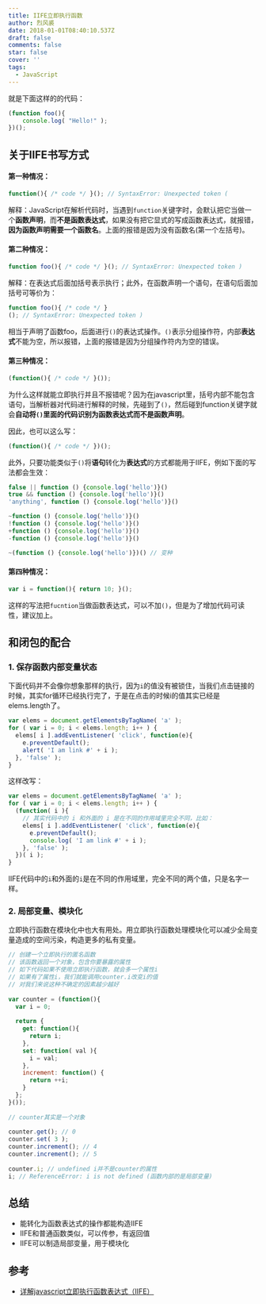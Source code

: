 ```yaml
---
title: IIFE立即执行函数
author: 烈风裘
date: 2018-01-01T08:40:10.537Z
draft: false
comments: false
star: false
cover: ''
tags: 
  - JavaScript
---
```


就是下面这样的的代码：

```js
(function foo(){  
    console.log( "Hello!" );    
})(); 
```

## 关于IIFE书写方式

#### 第一种情况：

```js
function(){ /* code */ }(); // SyntaxError: Unexpected token (
```

解释：JavaScript在解析代码时，当遇到```function```关键字时，会默认把它当做一个**函数声明**，而**不是函数表达式**，如果没有把它显式的写成函数表达式，就报错，**因为函数声明需要一个函数名**。上面的报错是因为没有函数名(第一个左括号)。

#### 第二种情况：

```js
function foo(){ /* code */ }(); // SyntaxError: Unexpected token )
```

解释：在表达式后面加括号表示执行；此外，在函数声明一个语句，在语句后面加括号可等价为：

```js
function foo(){ /* code */ }
(); // SyntaxError: Unexpected token )
```

相当于声明了函数foo，后面进行```()```的表达式操作。```()```表示分组操作符，内部**表达式**不能为空，所以报错，上面的报错是因为分组操作符内为空的错误。


#### 第三种情况：

```js
(function(){ /* code */ }());
```

为什么这样就能立即执行并且不报错呢？因为在javascript里，括号内部不能包含语句，当解析器对代码进行解释的时候，先碰到了```()```，然后碰到function关键字就会**自动将```()```里面的代码识别为函数表达式而不是函数声明**。

因此，也可以这么写：

```js
(function(){ /* code */ })();
```

此外，只要功能类似于```()```将**语句**转化为**表达式**的方式都能用于IIFE，例如下面的写法都会生效：

```js
false || function () {console.log('hello')}()
true && function () {console.log('hello')}()
'anything', function () {console.log('hello')}()

~function () {console.log('hello')}()
!function () {console.log('hello')}()
+function () {console.log('hello')}()
-function () {console.log('hello')}()

~(function () {console.log('hello')})() // 变种
```

#### 第四种情况：

```js
var i = function(){ return 10; }();
```

这样的写法把```fucntion```当做函数表达式，可以不加```()```，但是为了增加代码可读性，建议加上。


## 和闭包的配合

### 1. 保存函数内部变量状态

下面代码并不会像你想象那样的执行，因为```i```的值没有被锁住，当我们点击链接的时候，其实for循环已经执行完了，于是在点击的时候i的值其实已经是elems.length了。

```js
var elems = document.getElementsByTagName( 'a' );
for ( var i = 0; i < elems.length; i++ ) {
  elems[ i ].addEventListener( 'click', function(e){
    e.preventDefault();
    alert( 'I am link #' + i );
  }, 'false' );
}
```

这样改写：

```js
var elems = document.getElementsByTagName( 'a' );
for ( var i = 0; i < elems.length; i++ ) {
  (function( i ){
    // 其实代码中的 i 和外面的 i 是在不同的作用域里完全不同，比如：
    elems[ i ].addEventListener( 'click', function(e){
      e.preventDefault();
      console.log( 'I am link #' + i );
    }, 'false' );
  })( i );
}
```

IIFE代码中的```i```和外面的```i```是在不同的作用域里，完全不同的两个值，只是名字一样。


### 2. 局部变量、模块化

立即执行函数在模块化中也大有用处。用立即执行函数处理模块化可以减少全局变量造成的空间污染，构造更多的私有变量。

```js
// 创建一个立即执行的匿名函数
// 该函数返回一个对象，包含你要暴露的属性
// 如下代码如果不使用立即执行函数，就会多一个属性i
// 如果有了属性i，我们就能调用counter.i改变i的值
// 对我们来说这种不确定的因素越少越好
 
var counter = (function(){
  var i = 0;
 
  return {
    get: function(){
      return i;
    },
    set: function( val ){
      i = val;
    },
    increment: function() {
      return ++i;
    }
  };
}());
 
// counter其实是一个对象
 
counter.get(); // 0
counter.set( 3 );
counter.increment(); // 4
counter.increment(); // 5
 
counter.i; // undefined i并不是counter的属性
i; // ReferenceError: i is not defined (函数内部的是局部变量)
```

## 总结

- 能转化为函数表达式的操作都能构造IIFE
- IIFE和普通函数类似，可以传参，有返回值
- IIFE可以制造局部变量，用于模块化


## 参考

- [详解javascript立即执行函数表达式（IIFE）](http://web.jobbole.com/82520/)
